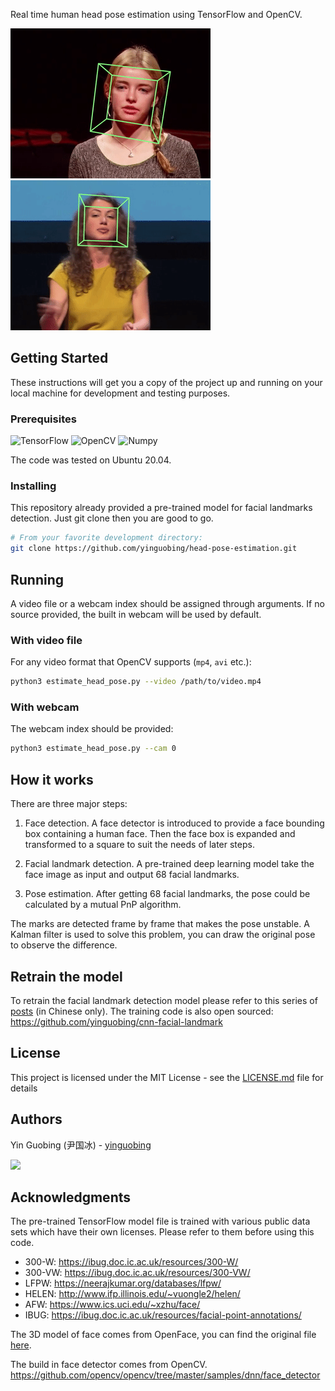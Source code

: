 Real time human head pose estimation using TensorFlow and OpenCV.

![demo](doc/demo.gif)
![demo](doc/demo1.gif)

## Getting Started

These instructions will get you a copy of the project up and running on your local machine for development and testing purposes.

### Prerequisites

![TensorFlow](https://img.shields.io/badge/TensorFlow-v2.4-brightgreen)
![OpenCV](https://img.shields.io/badge/OpenCV-v4.5-brightgreen)
![Numpy](https://img.shields.io/badge/Numpy-v1.19-brightgreen)

The code was tested on Ubuntu 20.04.

### Installing

This repository already provided a pre-trained model for facial landmarks detection. Just git clone then you are good to go.

```bash
# From your favorite development directory:
git clone https://github.com/yinguobing/head-pose-estimation.git
```

## Running

A video file or a webcam index should be assigned through arguments. If no source provided, the built in webcam will be used by default.

### With video file

For any video format that OpenCV supports (`mp4`, `avi` etc.):

```bash
python3 estimate_head_pose.py --video /path/to/video.mp4
```

### With webcam

The webcam index should be provided:

```bash
python3 estimate_head_pose.py --cam 0
``` 

## How it works

There are three major steps:

1. Face detection. A face detector is introduced to provide a face bounding box containing a human face. Then the face box is expanded and transformed to a square to suit the needs of later steps.

2. Facial landmark detection. A pre-trained deep learning model take the face image as input and output 68 facial landmarks.

3. Pose estimation. After getting 68 facial landmarks, the pose could be calculated by a mutual PnP algorithm.

The marks are detected frame by frame that makes the pose unstable. A Kalman filter is used to solve this problem, you can draw the original pose to observe the difference.

## Retrain the model

To retrain the facial landmark detection model please refer to this series of [posts](https://yinguobing.com/deeplearning/) (in Chinese only). The training code is also open sourced: 
https://github.com/yinguobing/cnn-facial-landmark


## License
This project is licensed under the MIT License - see the [LICENSE.md](LICENSE.md) file for details

## Authors
Yin Guobing (尹国冰) - [yinguobing](https://yinguobing.com)

![](doc/wechat_logo.png)

## Acknowledgments
The pre-trained TensorFlow model file is trained with various public data sets which have their own licenses. Please refer to them before using this code.

- 300-W: https://ibug.doc.ic.ac.uk/resources/300-W/
- 300-VW: https://ibug.doc.ic.ac.uk/resources/300-VW/
- LFPW: https://neerajkumar.org/databases/lfpw/
- HELEN: http://www.ifp.illinois.edu/~vuongle2/helen/
- AFW: https://www.ics.uci.edu/~xzhu/face/
- IBUG: https://ibug.doc.ic.ac.uk/resources/facial-point-annotations/

The 3D model of face comes from OpenFace, you can find the original file [here](https://github.com/TadasBaltrusaitis/OpenFace/blob/master/lib/local/LandmarkDetector/model/pdms/In-the-wild_aligned_PDM_68.txt).

The build in face detector comes from OpenCV. 
https://github.com/opencv/opencv/tree/master/samples/dnn/face_detector
